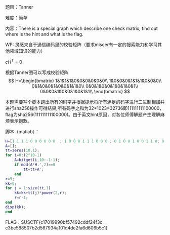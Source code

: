 题目：Tanner

难度：简单

内容：There is a special graph which describe one check matrix, find out where is the hint and what is the flag.

WP:	灵感来自于通信编码里的校验矩阵（要求miscer有一定的搜索能力和学习其他领域知识的能力）

$cH^T=0$

根据Tanner图可以写成校验矩阵
$$
H=\begin{bmatrix}
1&1&1&1&0&0&0&0&0&0\\
1&0&0&0&1&1&1&0&0&0\\
0&1&0&0&1&0&0&1&1&0\\
0&0&1&0&0&1&0&1&0&1\\
0&0&0&1&0&0&1&0&1&1\\
\end{bmatrix}
$$

本题需要写个脚本跑出所有的码字并根据提示将所有满足的码字进行二进制相加并进行sha256操作可得结果,所有码字之和为32*1023=32736即111111111100000，flag为sha256(111111111100000)。由于英文hint原因，对各位师傅解题产生理解麻烦表示抱歉。

脚本（matlab）：

```matlab
H=[1 1 1 1 0 0 0 0 0 0  ; 1 0 0 0 1 1 1 0 0 0 ; 0 1 0 0 1 0 0 1 1 0; 0 0 1 0 0 1 0 1 0 1;0 0 0 1 0 0 1 0 1 1];
A=[];
tt=zeros(10,1);
for i=0:(2^10-1)
    A=bitget(i,10:-1:1);
    if mod(A*H.',2)==0
        tt=tt+A';
    end
r=9;
kk=0;
for j = 1:size(tt,1)
    kk=kk+tt(j)*power(2,r);
    r=r-1;
end
disp(kk);
end
```



FLAG：SUSCTF{c17019990bf57492cddf24f3c c3be588507b2d567934a101d4de2fa6d606b5c1}
